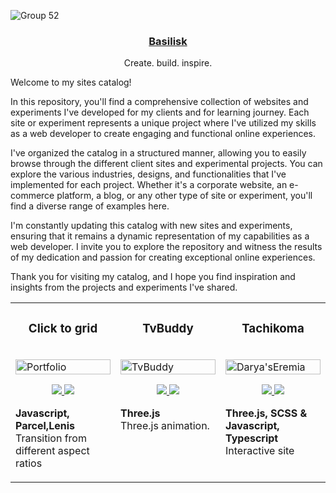 ![Group 52](https://github.com/rcmtc/.github/assets/20276785/182c51b0-2290-431e-8973-c8ea5d0cc17c)


<p align="center">
  <a href="cmtcristian.com">
<!--   <img src="https://github.com/rcmtc/.github/assets/20276785/9519a9f8-0513-4083-b2be-4bc1b5530a19" height="96"> -->
    <h3 align="center">Basilisk</h3>
  </a>
</p>



<p align="center">
 Create. build. inspire.
</p>

Welcome to my sites catalog!

In this repository, you'll find a comprehensive collection of websites and experiments I've developed for my clients and for learning journey. Each site or experiment represents a unique project where I've utilized my skills as a web developer to create engaging and functional online experiences.

I've organized the catalog in a structured manner, allowing you to easily browse through the different client sites and experimental projects. You can explore the various industries, designs, and functionalities that I've implemented for each project. Whether it's a corporate website, an e-commerce platform, a blog, or any other type of site or experiment, you'll find a diverse range of examples here.

<!-- This catalog serves as a testament to my expertise and the quality of work I deliver to my clients. It showcases my ability to understand their requirements and translate them into visually appealing and highly functional websites and experimental projects. As you navigate through the catalog, you'll get a glimpse of my problem-solving skills and attention to detail. -->

I'm constantly updating this catalog with new sites and experiments, ensuring that it remains a dynamic representation of my capabilities as a web developer. I invite you to explore the repository and witness the results of my dedication and passion for creating exceptional online experiences.

Thank you for visiting my catalog, and I hope you find inspiration and insights from the projects and experiments I've shared.



<table>
  <tr>
    <td width="33.33%" valign="top">
      <h3 align="center">Click to grid</h3>
      <br />
      <a target="_blank" href="https://click-to-grid.vercel.app/">
        <img src="https://github.com/rcmtc/.github/assets/20276785/51835566-f421-41c1-9c3a-de1f2ae66c60" width="100%" alt="Portfolio"/>
      </a>
      <br />
      <p align="center">
        <a href="https://github.com/rcmtcristian/click-to-grid" target="_blank">
          <img src="https://img.shields.io/badge/GitHub-100000?style=for-the-badge&logo=github&logoColor=white"/>
        </a>  
        <a href="https://click-to-grid.vercel.app/" target="_blank">
          <img src="https://img.shields.io/badge/website-000000?style=for-the-badge&logo=About.me&logoColor=white"/>
        </a>
      </p>
      <p><strong>Javascript, Parcel,Lenis</strong> <br> Transition from different aspect ratios </p>
    </td>
    <td width="33.33%" valign="top">
      <h3 align="center">TvBuddy</h3>
      <br />
      <a target="_blank" href="https://buddy-two-eosin.vercel.app/">
        <img src="https://github.com/rcmtcristian/buddy-two/assets/20276785/ea2a3e8a-591e-4b1a-abe9-7ec31a193562" width="100%" alt="TvBuddy"/>
      </a>
      <br />
      <p align="center">
        <a href="https://github.com/rcmtcristian/buddy-two#" target="_blank">
          <img src="https://img.shields.io/badge/GitHub-100000?style=for-the-badge&logo=github&logoColor=white"/>
        </a>
        <a href="https://buddy-two-eosin.vercel.app/" target="_blank">
          <img src="https://img.shields.io/badge/website-000000?style=for-the-badge&logo=About.me&logoColor=white"/>
        </a>
      </p>
      <p><strong>Three.js </strong> <br> Three.js animation.</p>
    </td>
     <td width="33.33%" valign="top">
      <h3 align="center">Tachikoma</h3>
      <br />
      <a target="_blank" href="https://tachikoma-conference.vercel.app/">
        <img src="https://github.com/rcmtcristian/tachikoma-conference/assets/20276785/0dd9e47a-1edb-4fd1-a999-d5791d9575f6" width="100%" alt="Darya'sEremia"/>
      </a>
      <br />
      <p align="center">
        <a href="https://github.com/rcmtcristian/tachikoma-conference" target="_blank">
          <img src="https://img.shields.io/badge/GitHub-100000?style=for-the-badge&logo=github&logoColor=white"/>
        </a>
        <a href="https://tachikoma-conference.vercel.app/" target="_blank">
          <img src="https://img.shields.io/badge/website-000000?style=for-the-badge&logo=About.me&logoColor=white"/>
        </a>
      </p>
      <p><strong>Three.js, SCSS & Javascript, Typescript</strong> <br> Interactive site </p>
    </td>
  </tr>
<!--     <tr>
    <td width="33.33%" valign="top">
      <h3 align="center">ForestGlobal.com</h3>
      <br />
      <a target="_blank" href="https://lucky-creponne-757be7.netlify.app">
        <img src="https://i.imgur.com/9kVsQ8d.png" width="100%" alt="Portfolio"/>
      </a>
      <br />
      <p align="center">
        <a href="https://github.com/rcmtcristian/botanic" target="_blank">
          <img src="https://img.shields.io/badge/GitHub-100000?style=for-the-badge&logo=github&logoColor=white"/>
        </a>  
        <a href="https://lucky-creponne-757be7.netlify.app" target="_blank">
          <img src="https://img.shields.io/badge/website-000000?style=for-the-badge&logo=About.me&logoColor=white"/>
        </a>
      </p>
      <p><strong>Javascript, Bootstrap, HTML, CSS</strong> - A website to showcase the research and advocate work of the org. Webpage is single page landing as requested.</p>
    </td>
    <td width="33.33%" valign="top">
      <h3 align="center">MusicWorld</h3>
      <br />
      <a target="_blank" href="https://musicworld-rcmtcristian.vercel.app/">
        <img src="https://i.imgur.com/iuMarwG.png" width="100%" alt="Darya'sEremia"/>
      </a>
      <br />
      <p align="center">
        <a href="https://github.com/rcmtcristian/musicworld#" target="_blank">
          <img src="https://img.shields.io/badge/GitHub-100000?style=for-the-badge&logo=github&logoColor=white"/>
        </a>
        <a href="https://musicworld-rcmtcristian.vercel.app/" target="_blank">
          <img src="https://img.shields.io/badge/website-000000?style=for-the-badge&logo=About.me&logoColor=white"/>
        </a>
      </p>
      <p><strong>HTML5, CSS3, SCSS & Javascript</strong> - A gallery website showcasing the various collection of pictures.</p>
    </td>
    <td width="33.33%" valign="top">
      <h3 align="center">MusicWorld</h3>
      <br />
      <a target="_blank" href="https://musicworld-rcmtcristian.vercel.app/">
        <img src="https://i.imgur.com/iuMarwG.png" width="100%" alt="Darya'sEremia"/>
      </a>
      <br />
      <p align="center">
        <a href="https://github.com/rcmtcristian/musicworld#" target="_blank">
          <img src="https://img.shields.io/badge/GitHub-100000?style=for-the-badge&logo=github&logoColor=white"/>
        </a>
        <a href="https://musicworld-rcmtcristian.vercel.app/" target="_blank">
          <img src="https://img.shields.io/badge/website-000000?style=for-the-badge&logo=About.me&logoColor=white"/>
        </a>
      </p>
      <p><strong>HTML5, CSS3, SCSS & Javascript</strong> - A gallery website showcasing the various collection of pictures.</p>
    </td>
  </tr> -->
</table>

